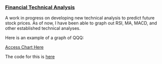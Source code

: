 <h3> <a href="https://github.com/tkravits/Financials">Financial Technical Analysis</a></h3>

A work in progress on developing new technical analysis to predict future stock prices. As of now, I have been able to graph out RSI, MA, MACD, and other established technical analyses. 

Here is an example of a graph of QQQ:

<a href= https://htmlpreview.github.io/?https://raw.githubusercontent.com/tkravits/Financials/master/Indicator.html>Access Chart Here</a>

The code for this is <a href="https://github.com/tkravits/Financials">here</a>
